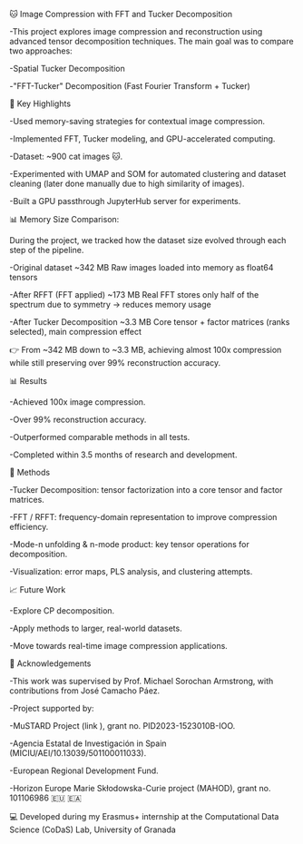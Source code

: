 🐱 Image Compression with FFT and Tucker Decomposition

 -This project explores image compression and reconstruction using advanced tensor decomposition techniques. The main goal was to compare two approaches:

 -Spatial Tucker Decomposition

 -"FFT-Tucker" Decomposition (Fast Fourier Transform + Tucker)

🚀 Key Highlights

 -Used memory-saving strategies for contextual image compression.

 -Implemented FFT, Tucker modeling, and GPU-accelerated computing.

 -Dataset: ~900 cat images 🐱.

 -Experimented with UMAP and SOM for automated clustering and dataset cleaning (later done manually due to high similarity of images).

 -Built a GPU passthrough JupyterHub server for experiments.
 
📊 Memory Size Comparison:

 During the project, we tracked how the dataset size evolved through each step of the pipeline.
  
 -Original dataset	~342 MB	Raw images loaded into memory as float64 tensors
 
 -After RFFT (FFT applied)	~173 MB	Real FFT stores only half of the spectrum due to symmetry → reduces memory usage
 
 -After Tucker Decomposition	~3.3 MB	Core tensor + factor matrices (ranks selected), main compression effect
 
👉 From ~342 MB down to ~3.3 MB, achieving almost 100x compression while still preserving over 99% reconstruction accuracy.


📊 Results

 -Achieved 100x image compression.

 -Over 99% reconstruction accuracy.

 -Outperformed comparable methods in all tests.

 -Completed within 3.5 months of research and development.

🔬 Methods

 -Tucker Decomposition: tensor factorization into a core tensor and factor matrices.

 -FFT / RFFT: frequency-domain representation to improve compression efficiency.

 -Mode-n unfolding & n-mode product: key tensor operations for decomposition.

 -Visualization: error maps, PLS analysis, and clustering attempts.

📈 Future Work

 -Explore CP decomposition.

 -Apply methods to larger, real-world datasets.

 -Move towards real-time image compression applications.

🙏 Acknowledgements

 -This work was supervised by Prof. Michael Sorochan Armstrong, with contributions from José Camacho Páez.

 -Project supported by:

 -MuSTARD Project (link
), grant no. PID2023-1523010B-IOO.

 -Agencia Estatal de Investigación in Spain (MICIU/AEI/10.13039/501100011033).

 -European Regional Development Fund.

 -Horizon Europe Marie Skłodowska-Curie project (MAHOD), grant no. 101106986 🇪🇺 🇪🇦

💻 Developed during my Erasmus+ internship at the Computational Data Science (CoDaS) Lab, University of Granada

